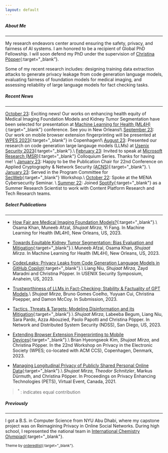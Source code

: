 ```yaml
---
layout: default
---
```


##### About Me
* * *
<!--
In my research, I focus on better understanding and developing techniques to realize AI safety and privacy enhancing technologies.
-->
My research endeavors center around ensuring the safety, privacy, and fairness of AI systems. I am honored to be a recipient of Global PhD Fellowship. I will soon defend my PhD under the supervision of [Christina Pöpper](http://poepper.net){:target="_blank”}.

Some of my recent research includes: designing training data extraction attacks to generate privacy leakage from code generation language models, evaluating fairness of foundation models for medical imaging, and assessing reliability of large language models for fact checking tasks.

<!--
My work employs a mix of _quantitative & qualitative analyses_, _machine learning_, and _applied cryptography_.
-->

##### Recent News
* * * 
<u>October 23</u>: Exciting news! Our works on enhancing health equity of Medical Imaging Foundation Models and Kidney Tumor Segmentation have been selected for presentation at [Machine Learning for Health (ML4H)](https://ml4health.github.io/2023/){:target="_blank"} conference. See you in New Orleans!\\
<u>September 23</u>: Our work on mobile browser extension fingerprinting will be presented at [WPES 2023](https://www.wpes2023.conf.kth.se/accepted.html){:target="_blank"} in Copenhagen!\\
<u>August 23</u>: Presented our research on code generation large langauge models (LLMs) at [Usenix Security 2023](https://www.usenix.org/conference/usenixsecurity23/technical-sessions){:target="_blank"}.\\
<u>February 23</u>: Invited to speak at [Microsoft Research (MSR)](https://www.linkedin.com/feed/update/urn:li:activity:7034514423289364480/){:target="_blank"} Colloquium Series. Thanks for having me! \\
<u>January 23</u>: Happy to be the Publication Chair for 22nd Conference on Applied Cryptography & Network Security [(ACNS)](https://wp.nyu.edu/acns2024/organization/){:target="_blank"}. \\
<u>January 23</u>: Served in the Program Committee for [SecWeb](https://secweb.work/2023.html){:target="_blank"} Workshop.\\
<u>October 22</u>: Spoke at the MENA Cybersecurity Seminar. \\
<u>Summer 22</u>: Joined [Spotify](https://research.atspotify.com/){:target="_blank"} as a Summer Research Scientist to work with Content Platform Research and Tech Research teams. 

<!--
<u>February 23</u>: Invited to give a lightning talk at [SecHOPE workshop](https://sechope23.github.io){:target="_blank"}.\\
<u>November 22</u>: Taught a guest lecture for Cyberwarfare course offered by Professor [Michail Maniatakos](https://nyuad.nyu.edu/en/academics/divisions/engineering/faculty/michail-maniatakos.html){:target="_blank"}. \\
<u>Summer 22</u>: Our paper on threat modeling of disinfomation campaigns has been accepted at [NDSS 2023](https://www.ndss-symposium.org/ndss2023/){:target="_blank"}.
<u>Fall 21</u>: Delivered three guest lectures on Network Flows for Algorithms undergraduate course at NYU. \\
<u>July 21</u>: Served as a Publication Chair at [ACM WiSec 2021](https://sites.nyuad.nyu.edu/wisec21/organization/){:target="_blank"}.
<u>June 21</u>: Presented our work on Longitudinal Privacy at PETS Symposium. Video of the talk can be found [here](https://www.youtube.com/watch?v=qPLFUaZKSJM){:target="_blank"}. 
<u>Spring 22</u>: Taught recitation sections of Introduction to Computer Science undergraduate course. \\
<u>January 23</u>: Served as an external reviewer of proceedings on Privacy Enhancing Technologies (PETS) 2023.\\
<u>May 21</u>: Delivered a talk on our work about Longitudinal Privacy on Facebook at [USEC 2021](http://www.usablesecurity.net/USEC/usec21/){:target="_blank"}.
<u>Fall 20</u>: Passed my Depth Qualifying Exam with committee members Joseph Bonneau, Rachel Greenstadt and Christina Pöpper. 
-->

##### Select Publications
* * * 

* [How Fair are Medical Imaging Foundation Models?](papers/ml4h_foundation_models.pdf){:target="_blank"}.\\
 Osama Khan, Muneeb Afzal, *Shujaat Mirza*, Yi Fang. In Machine Learning for Health (ML4H), New Orleans, US, 2023.

* [Towards Equitable Kidney Tumor Segmentation: Bias Evaluation and Mitigation](papers/ml4h_kidneytumor_segmentation.pdf){:target="_blank"}.\\
Muneeb Afzal, Osama Khan, *Shujaat Mirza*. In Machine Learning for Health (ML4H), New Orleans, US, 2023.

* [CodexLeaks: Privacy Leaks from Code Generation Language Models in GitHub Copilot](papers/codexleaks.pdf){:target="_blank"}.\\
Liang Niu, *Shujaat Mirza*, Zayd Maradni and Christina Pöpper. In USENIX Security Symposium, Anaheim, US, 2023.

* [Trustworthiness of LLMs in Fact-Checking: Stability & Factuality of GPT Models]().\\
*Shujaat Mirza*, Bruno Gomes Coelho, Yuyuan Cui, Christina Poepper, and Damon McCoy. In Submission, 2023.

* [Tactics, Threats & Targets: Modeling Disinformation and its Mitigation](papers/disinfo_threat_ndss23.pdf){:target="_blank"}.\\
*Shujaat Mirza*, Labeeba Begum, Liang Niu, Sara Pardo, Azza Abouzied, Paolo Papotti and Christina Pöpper. In Network and Distributed System Security (NDSS), San Diego, US, 2023. 

* [Extending Browser Extension Fingerprinting to Mobile Devices](papers/wpes23.pdf){:target="_blank"}.\\
Brian Hyeongseok Kim, *Shujaat Mirza*, and Christina Pöpper. In the 22nd Workshop on Privacy in the Electronic Society (WPES; co-located with ACM CCS), Copenhagen, Denmark, 2023.

* [Managing Longitudinal Privacy of Publicly Shared Personal Online Data](https://petsymposium.org/popets/2021/popets-2021-0013.pdf){:target="_blank"}.\\
*Shujaat Mirza*<sup>*</sup>, Theodor Schnitzler<sup>*</sup>, Markus Dürmuth, and Christina Pöpper. In Proceedings on Privacy Enhancing Technologies (PETS), Virtual Event, Canada, 2021. 

<!--
* [My Past Dictates my Present: Relevance, Exposure, and Influence of Longitudinal Data on Facebook](https://www.ndss-symposium.org/ndss-paper/auto-draft-181/){:target="_blank"}.\\
*Shujaat Mirza*, and Christina Pöpper. In Workshop on Usable Security and Privacy (USEC), Virtual Event, New Zealand, 2021.

* [Forgetting with Puzzles: Using Cryptographic Puzzles to Support Digital Forgetting](https://dl.acm.org/doi/10.1145/3176258.3176327){:target="_blank"}.\\
Ghous Amjad, *Shujaat Mirza*, and Christina Pöpper.  In ACM Conference on Data and Application Security and Privacy (CODASPY), Tempe AZ, US, 2018.
-->
> <sup> * </sup>: indicates equal contribution

##### Previously
* * * 

I got a B.S. in Computer Science from NYU Abu Dhabi, where my capstone project was on Reimagining Privacy in Online Social Networks. During high school, I represented the national team in [International Chemistry Olympiad](https://en.wikipedia.org/wiki/International_Chemistry_Olympiad){:target="_blank"}.


<sub>Theme by [orderedlist](https://github.com/orderedlist){:target="_blank"}.</sub>
